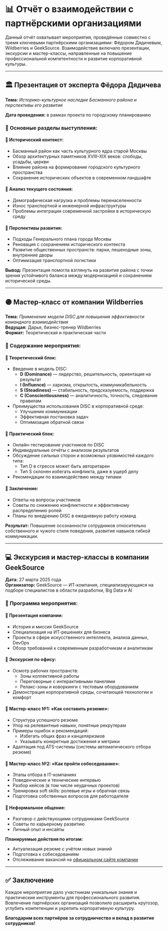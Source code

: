 # 📊 Отчёт о взаимодействии с партнёрскими организациями

Данный отчёт охватывает мероприятия, проведённые совместно с тремя ключевыми партнёрскими организациями: Фёдором Дядичевым, Wildberries и GeekSource. Взаимодействие включало презентации, экскурсии и мастер-классы, направленные на повышение профессиональной компетентности и развитие корпоративной культуры.

---

## 🏛 Презентация от эксперта Фёдора Дядичева  
**Тема:** _Историко-культурное наследие Басманного района и перспективы его развития_

**Дата проведения:** в рамках проекта по городскому планированию

### 📌 Основные разделы выступления:

#### 🔹 Исторический контекст:
- Басманный район как часть культурного ядра старой Москвы
- Обзор архитектурных памятников XVIII–XIX веков: слободы, усадьбы, церкви
- Влияние района на формирование городского культурного пространства
- Сохранение исторических объектов в современном ландшафте

#### 🔹 Анализ текущего состояния:
- Демографическая нагрузка и проблемы перенаселенности
- Износ транспортной и инженерной инфраструктуры
- Проблемы интеграции современной застройки в историческую среду

#### 🔹 Перспективы развития:
- Подходы Генерального плана города Москвы
- Реновация с сохранением исторического контекста
- Развитие общественных пространств: парки, пешеходные зоны, внутренние дворы
- Оптимизация транспортной логистики

**Вывод:** Презентация помогла взглянуть на развитие района с точки зрения устойчивого баланса между модернизацией и сохранением исторической среды.

---

## 🟣 Мастер-класс от компании Wildberries  
**Тема:** _Применение модели DISC для повышения эффективности командного взаимодействия_  
**Ведущая:** Дарья, бизнес-тренер Wildberries  
**Формат:** Теоретическая и практическая части

### 📌 Содержание мероприятия:

#### 🔹 Теоретический блок:
- Введение в модель DISC:
  - **D (Dominance)** — лидерство, решительность, ориентация на результат
  - **I (Influence)** — харизма, открытость, коммуникабельность
  - **S (Steadiness)** — стабильность, предсказуемость, поддержка
  - **C (Conscientiousness)** — аналитичность, точность, следование правилам
- Преимущества использования DISC в корпоративной среде:
  - Улучшение коммуникации
  - Эффективная постановка задач
  - Оптимизация обратной связи

#### 🔹 Практический блок:
- Онлайн-тестирование участников по DISC
- Индивидуальные отчёты с анализом результатов
- Обсуждение сильных сторон и возможных уязвимостей каждого типа:
  - Тип D в стрессе может быть авторитарен
  - Тип S склонен избегать конфликта, даже в ущерб делу
- Рекомендации по взаимодействию между типами

#### 🔹 Заключение:
- Ответы на вопросы участников
- Советы по снижению конфликтности и эффективному распределению ролей
- Планы по внедрению DISC в ежедневную работу команд

**Результат:** Повышение осознанности сотрудников относительно собственного и чужого стиля поведения, развитие навыков гибкой коммуникации.

---

## 💻 Экскурсия и мастер-классы в компании GeekSource  
**Дата:** 27 марта 2025 года  
**Организатор:** GeekSource — ИТ-компания, специализирующаяся на подборе специалистов в области разработки, Big Data и AI

### 📌 Программа мероприятия:

#### 🔹 Презентация компании:
- История и миссия GeekSource
- Специализация на ИТ-решениях для бизнеса
- Проекты в сфере искусственного интеллекта, анализа данных, DevOps
- Обзор требований к современным разработчикам и аналитикам

#### 🔹 Экскурсия по офису:
- Осмотр рабочих пространств:
  - Зоны коллективной работы
  - Переговорные с интерактивными панелями
  - Релакс-зоны и коворкинги с тестовым оборудованием
- Демонстрация корпоративной среды, сочетающей технологии и комфорт

#### 🔹 Мастер-класс №1: «Как составить резюме»:
- Структура успешного резюме
- Упор на релевантные навыки, понятные рекрутерам
- Примеры ошибок и рекомендаций:
  - Избегать общих фраз и канцеляризмов
  - Указывать конкретные достижения и метрики
- Адаптация под ATS-системы (системы автоматического отбора резюме)

#### 🔹 Мастер-класс №2: «Как пройти собеседование»:
- Этапы отбора в IT-компаниях
- Поведенческие и технические интервью
- Разбор кейсов (в том числе неудачных проектов)
- Тренировка soft skills: ролевые игры и обратная связь
- Подготовка собственных вопросов для работодателя

#### 🔹 Неформальное общение:
- Разговор с действующими сотрудниками GeekSource
- Советы по карьерному развитию
- Личный опыт и инсайты

**Планируемые действия по итогам:**
- Актуализация резюме с учётом новых знаний
- Подготовка к собеседованиям
- Отслеживание вакансий на [официальном сайте компании](https://geeksource.ru)

---

## ✅ Заключение

Каждое мероприятие дало участникам уникальные знания и практические инструменты для профессионального развития. Вовлечение партнёрских организаций позволило расширить кругозор, углубить компетенции и укрепить корпоративную культуру.

**Благодарим всех партнёров за сотрудничество и вклад в развитие сотрудников!**

